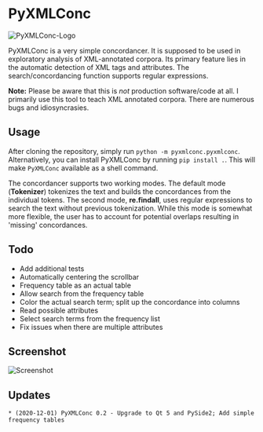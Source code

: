 # PyXMLConc

![PyXMLConc-Logo](https://user-images.githubusercontent.com/16179317/100772813-5e335980-3400-11eb-909c-9a306bce3153.png)

PyXMLConc is a very simple concordancer. It is supposed to be used in exploratory analysis of XML-annotated corpora. Its primary feature lies in the automatic detection of XML tags and attributes. The search/concordancing function supports regular expressions.

**Note:** Please be aware that this is *not* production software/code at all. I primarily use this tool to teach XML annotated corpora. There are numerous bugs and idiosyncrasies.

## Usage

After cloning the repository, simply run `python -m pyxmlconc.pyxmlconc`. 
Alternatively, you can install PyXMLConc by running `pip install .`. This will make `PyXMLConc` available as a shell command.

The concordancer supports two working modes. The default mode (**Tokenizer**) tokenizes the text and builds the concordances from the individual tokens. The second mode, **re.findall**, uses regular expressions to search the text without previous tokenization. While this mode is somewhat more flexible, the user has to account for potential overlaps resulting in 'missing' concordances.

## Todo

- Add additional tests
- Automatically centering the scrollbar
- Frequency table as an actual table
- Allow search from the frequency table
- Color the actual search term; split up the concordance into columns
- Read possible attributes
- Select search terms from the frequency list
- Fix issues when there are multiple attributes

## Screenshot

![Screenshot](https://cloud.githubusercontent.com/assets/16179317/23309280/516f3366-faae-11e6-9af6-4403f24aac1f.png?raw=true)

## Updates

    * (2020-12-01) PyXMLConc 0.2 - Upgrade to Qt 5 and PySide2; Add simple frequency tables
